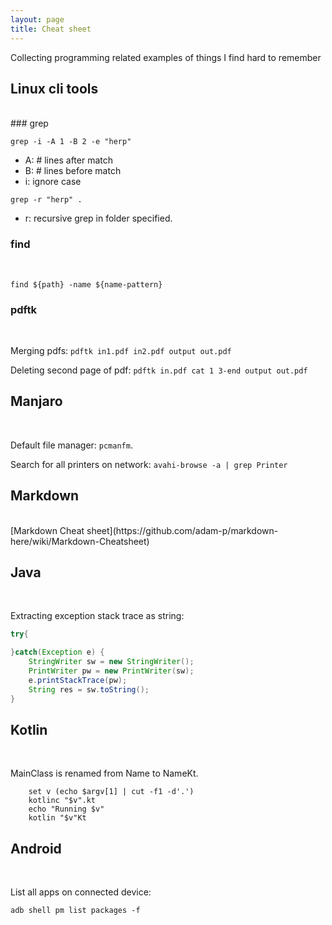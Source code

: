 ```yaml
---
layout: page
title: Cheat sheet
---
```


Collecting programming related examples of things I find hard to remember

## Linux cli tools
<br/>
### grep
<br/>

`grep -i -A 1 -B 2 -e "herp"`

- A: # lines after match
- B: # lines before match
- i: ignore case

`grep -r "herp" .`

- r: recursive grep in folder specified.

### find
<br/>

`find ${path} -name ${name-pattern}`


### pdftk
<br/>

Merging pdfs: `pdftk in1.pdf in2.pdf output out.pdf`

Deleting second page of pdf: `pdftk in.pdf cat 1 3-end output out.pdf`

## Manjaro

<br/>

Default file manager: `pcmanfm`.

Search for all printers on network: `avahi-browse -a | grep Printer`

## Markdown
<br/>
[Markdown Cheat sheet](https://github.com/adam-p/markdown-here/wiki/Markdown-Cheatsheet)


## Java
<br/>


Extracting exception stack trace as string:

```java
try{

}catch(Exception e) {
    StringWriter sw = new StringWriter();
    PrintWriter pw = new PrintWriter(sw);
    e.printStackTrace(pw);
    String res = sw.toString();
}
```


## Kotlin
<br/>

MainClass is renamed from Name to NameKt.

```
    set v (echo $argv[1] | cut -f1 -d'.')
    kotlinc "$v".kt
    echo "Running $v"
    kotlin "$v"Kt
```

## Android
<br/>

List all apps on connected device:

`adb shell pm list packages -f`

